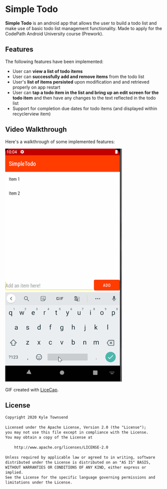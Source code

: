 # Simple Todo

**Simple Todo** is an android app that allows the user to build a todo list and make use of basic todo list management functionality. Made to apply for the CodePath Android University course (Prework).

## Features

The following features have been implemented:

- User can **view a list of todo items**
- User can **successfully add and remove items** from the todo list
- User's **list of items persisted** upon modification and and retrieved properly on app restart
- User can **tap a todo item in the list and bring up an edit screen for the todo item** and then have any changes to the text reflected in the todo list
- Support for completion due dates for todo items (and displayed within recyclerview item)

## Video Walkthrough

Here's a walkthrough of some implemented features:

<img src='walkthrough.gif' title='Video Walkthrough' width='' alt='Video Walkthrough' />

GIF created with [LiceCap](http://www.cockos.com/licecap/).

## License

    Copyright 2020 Kyle Townsend

    Licensed under the Apache License, Version 2.0 (the "License");
    you may not use this file except in compliance with the License.
    You may obtain a copy of the License at

        http://www.apache.org/licenses/LICENSE-2.0

    Unless required by applicable law or agreed to in writing, software
    distributed under the License is distributed on an "AS IS" BASIS,
    WITHOUT WARRANTIES OR CONDITIONS OF ANY KIND, either express or implied.
    See the License for the specific language governing permissions and
    limitations under the License.
